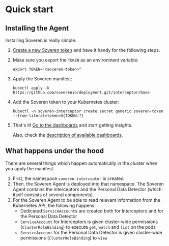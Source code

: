 # Quick start

## Installing the Agent

Installing Soveren is really simple:

1. [Create a new Soveren token](../../administration/managing-gateways#create-a-gateway) and have it handy for the following steps.
 
2. Make sure you export the `TOKEN` as an environment variable:
    ```shell
    export TOKEN="<soveren-token>"
    ```

3. Apply the Soveren manifest:
    ```shell
    kubectl apply -k https://github.com/soverenio/deployment.git/interceptor/base
    ```

4. Add the Soveren token to your Kubernetes cluster:
    ```shell
    kubectl -n soveren-interceptor create secret generic soveren-token --from-literal=token=${TOKEN:?}
    ```

5. That's it! [Go to the dashboards](https://app.soveren.io/pii-types) and start getting insights.

    Also, check the [description of available dashboards](../../dashboards/overview).

## What happens under the hood

There are several things which happen automatically in the cluster when you apply the manifest.

1. First, the namespace `soveren-interceptor` is created.
2. Then, the Soveren Agent is deployed into that namespace. The Soveren Agent contains the Interceptors and the Personal Data Detector (which itself consists of several components).
3. For the Soveren Agent to be able to read relevant information from the Kubernetes API, the following happens:
     * Dedicated `ServiceAccount`s are created both for Interceptors and for the Personal Data Detector
     * `ServiceAccount` for Interceptors is given cluster-wide permissions (`ClusterRoleBinding`) to execute `get`, `watch` and `list` on the pods
     * `ServiceAccount` for the Personal Data Detector is given cluster-wide permissions (`ClusterRoleBinding`) to `view`